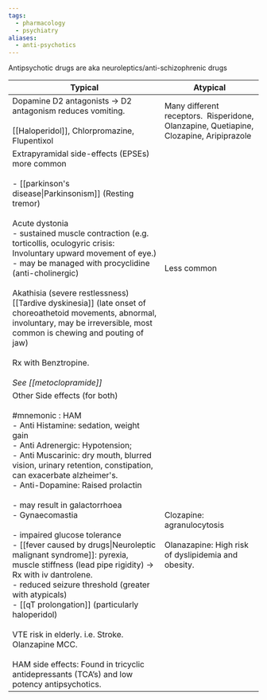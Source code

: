 ```yaml
---
tags:
  - pharmacology
  - psychiatry
aliases:
  - anti-psychotics
---
```

Antipsychotic drugs are aka neuroleptics/anti-schizophrenic drugs

| Typical                                                                                                                                                                                                                                                                                                                                                                                                                                                                                                                                                                                                                                                                                                                                                                                             | Atypical                                                                                  |
| --------------------------------------------------------------------------------------------------------------------------------------------------------------------------------------------------------------------------------------------------------------------------------------------------------------------------------------------------------------------------------------------------------------------------------------------------------------------------------------------------------------------------------------------------------------------------------------------------------------------------------------------------------------------------------------------------------------------------------------------------------------------------------------------------- | ----------------------------------------------------------------------------------------- |
| Dopamine D2 antagonists -> D2 antagonism reduces vomiting.<br><br>[[Haloperidol]], Chlorpromazine, Flupentixol                                                                                                                                                                                                                                                                                                                                                                                                                                                                                                                                                                                                                                                                                      | Many different receptors.  Risperidone, Olanzapine, Quetiapine, Clozapine, Aripiprazole   |
| Extrapyramidal side-effects (EPSEs) more common<br><br>- [[parkinson's disease\|Parkinsonism]] (Resting tremor)<br><br>Acute dystonia<br>- sustained muscle contraction (e.g. torticollis, oculogyric crisis: Involuntary upward movement of eye.)<br>- may be managed with procyclidine (anti-cholinergic)<br><br>Akathisia (severe restlessness)<br>[[Tardive dyskinesia]] (late onset of choreoathetoid movements, abnormal, involuntary, may be irreversible, most common is chewing and pouting of jaw)<br><br>Rx with Benztropine.<br><br>*See [[metoclopramide]]*                                                                                                                                                                                                                            | Less common                                                                               |
| Other Side effects (for both)<br><br>#mnemonic : HAM<br>- Anti Histamine: sedation, weight gain<br>- Anti Adrenergic: Hypotension;<br>- Anti Muscarinic: dry mouth, blurred vision, urinary retention, constipation, can exacerbate alzheimer's.<br>- Anti-Dopamine: Raised prolactin<br><br>- may result in galactorrhoea<br>- Gynaecomastia<br><br>- impaired glucose tolerance<br>- [[fever caused by drugs\|Neuroleptic malignant syndrome]]: pyrexia, muscle stiffness (lead pipe rigidity) -> Rx with iv dantrolene.<br>- reduced seizure threshold (greater with atypicals)<br>- [[qT prolongation]] (particularly haloperidol)<br><br>VTE risk in elderly. i.e. Stroke. Olanzapine MCC.<br><br>HAM side effects: Found in tricyclic antidepressants (TCA’s) and low potency antipsychotics. | Clozapine: agranulocytosis  <br>  <br>Olanazapine: High risk of dyslipidemia and obesity. |